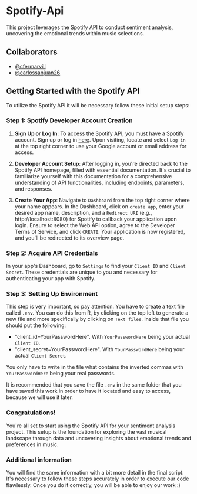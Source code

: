 # Spotify-Api
This project leverages the Spotify API to conduct sentiment analysis, uncovering the emotional trends within music selections.

## Collaborators

- [@cfermarvill](https://github.com/cfermarvill) 
- [@carlossanjuan26](https://github.com/carlossanjuan26) 
  
## Getting Started with the Spotify API

To utilize the Spotify API it will be necessary follow these initial setup steps:

### Step 1: Spotify Developer Account Creation

1. **Sign Up or Log In**: To access the Spotify API, you must have a Spotify account. Sign up or log in [here](https://developer.spotify.com/documentation/web-api). Upon visiting, locate and select `Log in` at the top right corner to use your Google account or email address for access.

2. **Developer Account Setup**: After logging in, you're directed back to the Spotify API homepage, filled with essential documentation. It's crucial to familiarize yourself with this documentation for a comprehensive understanding of API functionalities, including endpoints, parameters, and responses.

3. **Create Your App**: Navigate to `Dashboard` from the top right corner where your name appears. In the Dashboard, click on `create app`, enter your desired app name, description, and a `Redirect URI` (e.g., http://localhost:8080) for Spotify to callback your application upon login. Ensure to select the Web API option, agree to the Developer Terms of Service, and click `CREATE`. Your application is now registered, and you'll be redirected to its overview page.

### Step 2: Acquire API Credentials

In your app's Dashboard, go to `Settings` to find your `Client ID` and `Client Secret`. These credentials are unique to you and necessary for authenticating your app with Spotify.

### Step 3: Setting Up Environment

This step is very important, so pay attention. You have to create a text file called `.env`. You can do this from R, by clicking on the top left to generate a new file and more specifically by clicking on `Text files`. Inside that file you should put the following:

- "client_id=YourPasswordHere". With `YourPasswordHere` being your actual `Client ID`.
- "client_secret=YourPasswordHere". With `YourPasswordHere` being your actual `Client Secret`.

You only have to write in the file what contains the inverted commas with `YourPasswordHere` being your real passwords.

It is recommended that you save the file `.env` in the same folder that you have saved this work in order to have it located and easy to access, because we will use it later.

### Congratulations!

You're all set to start using the Spotify API for your sentiment analysis project. This setup is the foundation for exploring the vast musical landscape through data and uncovering insights about emotional trends and preferences in music.

### Additional information

You will find the same information with a bit more detail in the final script. It's necessary to follow these steps accurately in order to execute our code flawlessly. Once you do it correctly, you will be able to enjoy our work :)
